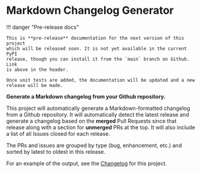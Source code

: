 # Markdown Changelog Generator

!!! danger "Pre-release docs"

    This is **pre-release** documentation for the next version of this project
    which will be released soon. It is not yet available in the current PyPI
    release, though you can install it from the `main` branch on Github. Link
    is above in the header.

    Once unit tests are added, the documentation will be updated and a new
    release will be made.

**Generate a Markdown changelog from your Github repository.**

This project will automatically generate a Markdown-formatted changelog from a
Github repository. It will automatically detect the latest release and generate
a changelog based on the **merged** Pull Requests since that release along with
a section for **unmerged** PRs at the top. It will also include a list of all
Issues closed for each release.

The PRs and issues are grouped by type (bug, enhancement, etc.) and sorted by
latest to oldest in this release.

For an example of the output, see the [Changelog](changelog.md) for this
project.
